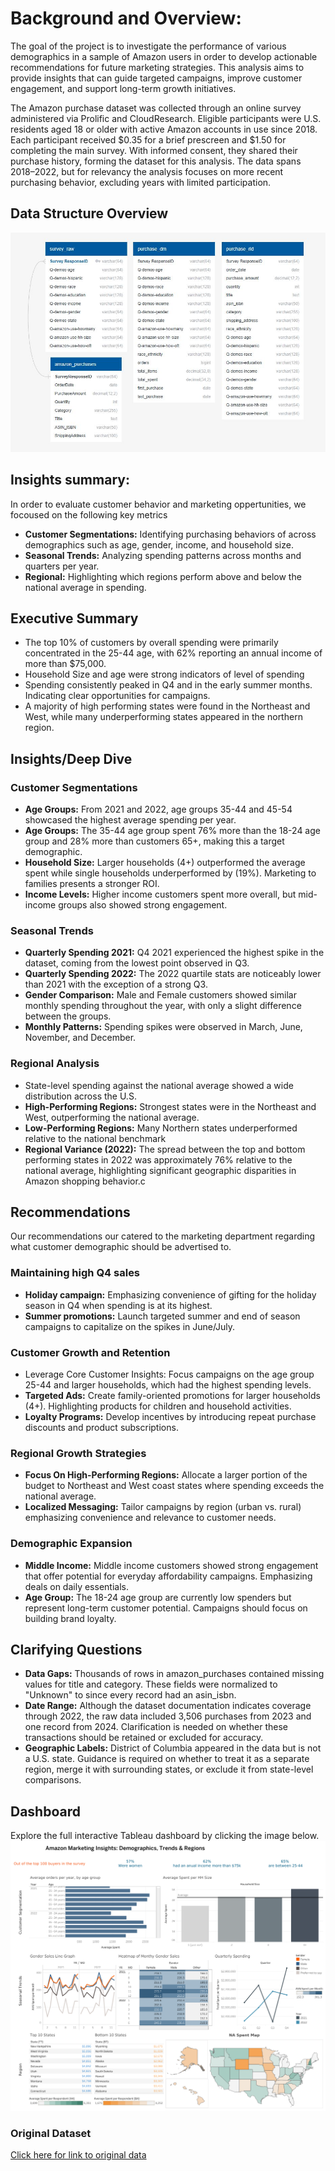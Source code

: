 # Background and Overview: 
The goal of the project is to investigate the performance of various demographics in a sample of Amazon users in order to develop actionable recommendations for future marketing strategies. This analysis aims to provide insights that can guide targeted campaigns, improve customer engagement, and support long-term growth initiatives. 

The Amazon purchase dataset was collected through an online survey administered via Prolific and CloudResearch. Eligible participants were U.S. residents aged 18 or older with active Amazon accounts in use since 2018. Each participant received $0.35 for a brief prescreen and $1.50 for completing the main survey. With informed consent, they shared their purchase history, forming the dataset for this analysis. The data spans 2018–2022, but for relevancy the analysis focuses on more recent purchasing behavior, excluding years with limited participation. 

## Data Structure Overview
![Dashboard Preview](Images/DBD.JPG)

## Insights summary:  
In order to evaluate customer behavior and marketing oppertunities, we focoused on the following key metrics 

* **Customer Segmentations:** Identifying purchasing behaviors of across demographics such as age, gender, income, and household size.  
* **Seasonal Trends:** Analyzing spending patterns across months and quarters per year. 
* **Regional:** Highlighting which regions perform above and below the national average in spending.

## Executive Summary 
* The top 10% of customers by overall spending were primarily concentrated in the 25-44 age, with 62% reporting an annual income of more than $75,000. 
* Household Size and age were strong indicators of level of spending 
* Spending consistently peaked in Q4 and in the early summer months. Indicating clear opportunities for campaigns.  
* A majority of high performing states were found in the Northeast and West, while many underperforming states appeared in the northern region.

## Insights/Deep Dive 

### Customer Segmentations 
* **Age Groups:** From 2021 and 2022, age groups 35-44 and 45-54 showcased the highest average spending per year. 
* **Age Groups:** The 35-44 age group spent 76% more than the 18-24 age group and 28% more than customers 65+, making this a target demographic. 
* **Household Size:** Larger households (4+) outperformed the average spent while single households underperformed by (19%). Marketing to families presents a stronger ROI.  
* **Income Levels:** Higher income customers spent more overall, but mid-income groups also showed strong engagement.

### Seasonal Trends 
* **Quarterly Spending 2021:** Q4 2021 experienced the highest spike in the dataset, coming from the lowest point observed in Q3.  
* **Quarterly Spending 2022:** The 2022 quartile stats are noticeably lower than 2021 with the exception of a strong Q3. 
* **Gender Comparison:** Male and Female customers showed similar monthly spending throughout the year, with only a slight difference between the groups. 
* **Monthly Patterns:** Spending spikes were observed in March, June, November, and December.

### Regional Analysis 
* State-level spending against the national average showed a wide distribution across the U.S. 
* **High-Performing Regions:** Strongest states were in the Northeast and West, outperforming the national average. 
* **Low-Performing Regions:** Many Northern states underperformed relative to the national benchmark 
* **Regional Variance (2022):** The spread between the top and bottom performing states in 2022 was approximately 76% relative to the national average, highlighting significant geographic disparities in Amazon shopping behavior.c 
  
## Recommendations
Our recommendations our catered to the marketing department regarding what customer demographic should be advertised to. 

### Maintaining high Q4 sales 
* **Holiday campaign:** Emphasizing convenience of gifting for the holiday season in Q4 when spending is at its highest.  
* **Summer promotions:** Launch targeted summer and end of season campaigns to capitalize on the spikes in June/July. 
### Customer Growth and Retention 
* Leverage Core Customer Insights: Focus campaigns on the age group 25-44 and larger households, which had the highest spending levels. 
* **Targeted Ads:** Create family-oriented promotions for larger households (4+). Highlighting products for children and household activities.  
* **Loyalty Programs:** Develop incentives by introducing repeat purchase discounts and product subscriptions. 
### Regional Growth Strategies 
* **Focus On High-Performing Regions:** Allocate a larger portion of the budget to Northeast and West coast states where spending exceeds the national average. 
* **Localized Messaging:** Tailor campaigns by region (urban vs. rural) emphasizing convenience and relevance to customer needs. 
### Demographic Expansion 
* **Middle Income:** Middle income customers showed strong engagement that offer potential for everyday affordability campaigns. Emphasizing deals on daily essentials. 
* **Age Group:** The 18-24 age group are currently low spenders but represent long-term customer potential. Campaigns should focus on building brand loyalty.


## Clarifying Questions
* **Data Gaps:** Thousands of rows in amazon_purchases contained missing values for title and category. These fields were normalized to "Unknown" to since every record had an asin_isbn. 
* **Date Range:** Although the dataset documentation indicates coverage through 2022, the raw data included 3,506 purchases from 2023 and one record from 2024. Clarification is needed on whether these transactions should be retained or excluded for accuracy. 
* **Geographic Labels:** District of Columbia appeared in the data but is not a U.S. state. Guidance is required on whether to treat it as a separate region, merge it with surrounding states, or exclude it from state-level comparisons.

## Dashboard 
Explore the full interactive Tableau dashboard by clicking the image below.
[![Amazon Dashboard](Images/Amazon%20DB%20SS.png)](https://public.tableau.com/views/AmazonMarketingInsightsDemographicsTrendsRegions/AmazonDB?:language=en-US&:sid=&:redirect=auth&:display_count=n&:origin=viz_share_link)

### Original Dataset  
[Click here for link to original data](https://dataverse.harvard.edu/dataset.xhtml?persistentId=doi%3A10.7910%2FDVN%2FYGLYDY)
